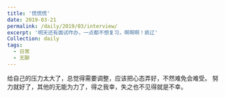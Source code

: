 ```yaml
---
title: '慌慌慌'
date: 2019-03-21
permalink: /daily/2019/03/interview/
excerpt: '明天还有面试咋办，一点都不想复习，啊啊啊！疯辽'
Collection: daily
tags:
  - 日常
  - 无聊
---
```


给自己的压力太大了，总觉得需要调整，应该把心态弄好，不然难免会难受。
努力就好了，其他的无能为力了，得之我幸，失之也不见得就是不幸。
